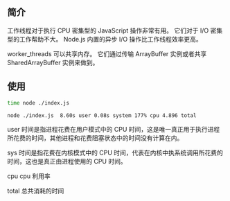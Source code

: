 ## 简介

工作线程对于执行 CPU 密集型的 JavaScript 操作非常有用。 它们对于 I/O 密集型的工作帮助不大。 Node.js 内置的异步 I/O 操作比工作线程效率更高。

worker_threads 可以共享内存。 它们通过传输 ArrayBuffer 实例或者共享 SharedArrayBuffer 实例来做到。

## 使用

```sh
time node ./index.js

node ./index.js  8.60s user 0.08s system 177% cpu 4.896 total
```

user 时间是指进程花费在用户模式中的 CPU 时间，这是唯一真正用于执行进程所花费的时间，其他进程和花费阻塞状态中的时间没有计算在内。

sys 时间是指花费在内核模式中的 CPU 时间，代表在内核中执系统调用所花费的时间，这也是真正由进程使用的 CPU 时间。

cpu cpu 利用率

total 总共消耗的时间
